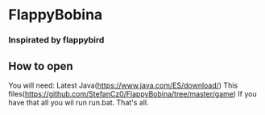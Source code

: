 # FlappyBobina
<h3>Inspirated by flappybird</h3>

## How to open
You will need: Latest Java(https://www.java.com/ES/download/)
               This files(https://github.com/StefanCz0/FlappyBobina/tree/master/game)
If you have that all you wil run run.bat.
That's all.
